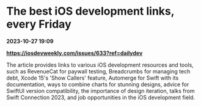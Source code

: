 # The best iOS development links, every Friday

**2023-10-27 19:09**

**https://iosdevweekly.com/issues/633?ref=dailydev**

The article provides links to various iOS development resources and tools, such as RevenueCat for paywall testing, Breadcrumbs for managing tech debt, Xcode 15's 'Show Callers' feature, Automerge for Swift with its documentation, ways to combine charts for stunning designs, advice for SwiftUI version compatibility, the importance of design iteration, talks from Swift Connection 2023, and job opportunities in the iOS development field.